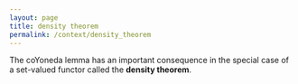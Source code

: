 ```yaml
---
layout: page
title: density theorem
permalink: /context/density_theorem
---
```

The coYoneda lemma has an important consequence in the special case  of a set-valued functor called the **density theorem**.

